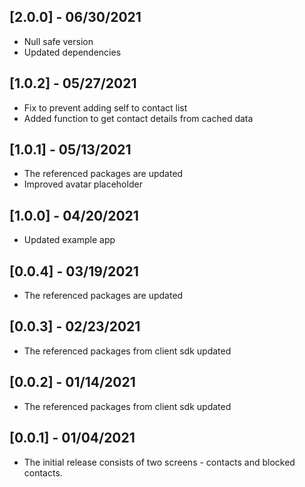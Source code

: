 ## [2.0.0] - 06/30/2021

* Null safe version
* Updated dependencies

## [1.0.2] - 05/27/2021

* Fix to prevent adding self to contact list
* Added function to get contact details from cached data

## [1.0.1] - 05/13/2021

* The referenced packages are updated
* Improved avatar placeholder

## [1.0.0] - 04/20/2021

* Updated example app

## [0.0.4] - 03/19/2021

* The referenced packages are updated

## [0.0.3] - 02/23/2021

* The referenced packages from client sdk updated

## [0.0.2] - 01/14/2021

* The referenced packages from client sdk updated

## [0.0.1] - 01/04/2021

* The initial release consists of two screens - contacts and blocked contacts.